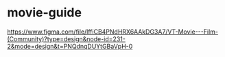 # movie-guide

https://www.figma.com/file/lffiCB4PNdHRX6AAkDG3A7/VT-Movie---Film-(Community)?type=design&node-id=231-2&mode=design&t=PNQdnqDUYtGBaVpH-0
